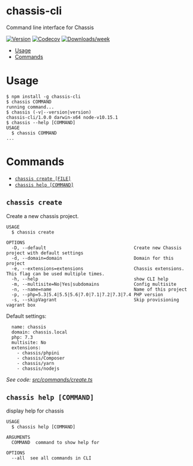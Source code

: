 chassis-cli
===========

Command line interface for Chassis

[![Version](https://img.shields.io/npm/v/chassis-cli.svg)](https://npmjs.org/package/chassis-cli)
[![Codecov](https://codecov.io/gh/dinhtungdu/chassis-cli/branch/master/graph/badge.svg)](https://codecov.io/gh/dinhtungdu/chassis-cli)
[![Downloads/week](https://img.shields.io/npm/dw/chassis-cli.svg)](https://npmjs.org/package/chassis-cli)

<!-- toc -->
* [Usage](#usage)
* [Commands](#commands)
<!-- tocstop -->
# Usage
<!-- usage -->
```sh-session
$ npm install -g chassis-cli
$ chassis COMMAND
running command...
$ chassis (-v|--version|version)
chassis-cli/1.0.0 darwin-x64 node-v10.15.1
$ chassis --help [COMMAND]
USAGE
  $ chassis COMMAND
...
```
<!-- usagestop -->
# Commands
<!-- commands -->
* [`chassis create [FILE]`](#chassis-create)
* [`chassis help [COMMAND]`](#chassis-help-command)

## `chassis create`

Create a new chassis project.

```
USAGE
  $ chassis create

OPTIONS
  -D, --default                                 Create new Chassis project with default settings
  -d, --domain=domain                           Domain for this project
  -e, --extensions=extensions                   Chassis extensions. This flag can be used multiple times.
  -h, --help                                    show CLI help
  -m, --multisite=No|Yes|subdomains             Config multisite
  -n, --name=name                               Name of this project
  -p, --php=5.3|5.4|5.5|5.6|7.0|7.1|7.2|7.3|7.4 PHP version
  -s, --skipVagrant                             Skip provisioning vagrant box
```

Default settings:
```
  name: chassis
  domain: chassis.local
  php: 7.3
  multisite: No
  extensions: 
    - chassis/phpini
    - chassis/Composer
    - chassis/yarn
    - chassis/nodejs
```

_See code: [src/commands/create.ts](https://github.com/dinhtungdu/chassis-cli/blob/master/src/commands/create.ts)_

## `chassis help [COMMAND]`

display help for chassis

```
USAGE
  $ chassis help [COMMAND]

ARGUMENTS
  COMMAND  command to show help for

OPTIONS
  --all  see all commands in CLI
```
<!-- commandsstop -->
